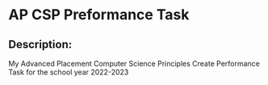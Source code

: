 # AP CSP Preformance Task

## Description:

My Advanced Placement Computer Science Principles Create Performance Task for the school year 2022-2023
